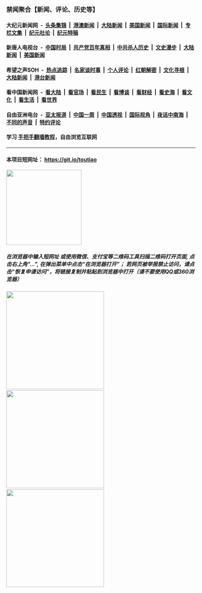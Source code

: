 ### 禁闻聚合【新闻、评论、历史等】

#### 大纪元新闻网 &nbsp;-&nbsp; [头条集锦](indexes/E头条集锦.md?t=02080102) &nbsp;|&nbsp; [港澳新闻](indexes/E港澳新闻.md?t=02080102)  &nbsp;|&nbsp; [大陆新闻](indexes/E大陆新闻.md?t=02080102) &nbsp;|&nbsp; [美国新闻](indexes/E美国新闻.md?t=02080102) &nbsp;|&nbsp; [国际新闻](indexes/E国际新闻.md?t=02080102) &nbsp;|&nbsp; [专栏文集](indexes/E专栏文集.md?t=02080102) &nbsp;|&nbsp; [纪元社论](indexes/E纪元社论.md?t=02080102) &nbsp;|&nbsp; [纪元特稿](indexes/E纪元特稿.md?t=02080102) 

#### 新唐人电视台 &nbsp;-&nbsp; [中国时局](indexes/N中国时局.md?t=02080102) &nbsp;|&nbsp; [共产党百年真相](indexes/N共产党百年真相.md?t=02080102) &nbsp;|&nbsp; [中共杀人历史](indexes/N中共杀人历史.md?t=02080102) &nbsp;|&nbsp; [文史漫步](indexes/N文史漫步.md?t=02080102) &nbsp;|&nbsp; [大陆新闻](indexes/N大陆新闻.md?t=02080102) &nbsp;|&nbsp; [美国新闻](indexes/N美国新闻.md?t=02080102)

#### 希望之声SOH &nbsp;-&nbsp; [热点追踪](indexes/H热点追踪.md?t=02080102) &nbsp;|&nbsp; [名家谈时事](indexes/H名家谈时事.md?t=02080102) &nbsp;|&nbsp; [个人评论](indexes/H个人评论.md?t=02080102)  &nbsp;|&nbsp; [红朝解密](indexes/H红朝解密.md?t=02080102) &nbsp;|&nbsp; [文化寻根](indexes/H文化寻根.md?t=02080102) &nbsp;|&nbsp; [大陆新闻](indexes/H大陆新闻.md?t=02080102) &nbsp;|&nbsp; [港台新闻](indexes/H港台新闻.md?t=02080102)

#### 看中国新闻网 &nbsp;-&nbsp; [看大陆](indexes/S看大陆.md?t=02080102) &nbsp;|&nbsp; [看官场](indexes/S看官场.md?t=02080102) &nbsp;|&nbsp; [看民生](indexes/S看民生.md?t=02080102)  &nbsp;|&nbsp; [看博谈](indexes/S看博谈.md?t=02080102) &nbsp;|&nbsp; [看财经](indexes/S看财经.md?t=02080102) &nbsp;|&nbsp; [看史海](indexes/S看史海.md?t=02080102) &nbsp;|&nbsp; [看文化](indexes/S看文化.md?t=02080102) &nbsp;|&nbsp; [看生活](indexes/S看生活.md?t=02080102) &nbsp;|&nbsp; [看世界](indexes/S看世界.md?t=02080102)

#### 自由亚洲电台 &nbsp;-&nbsp; [亚太报道](indexes/R亚太报道.md?t=02080102) &nbsp;|&nbsp; [中国一周](indexes/R中国一周.md?t=02080102) &nbsp;|&nbsp; [中国透视](indexes/R中国透视.md?t=02080102)  &nbsp;|&nbsp; [国际视角](indexes/R国际视角.md?t=02080102) &nbsp;|&nbsp; [夜话中南海](indexes/R夜话中南海.md?t=02080102) &nbsp;|&nbsp; [不同的声音](indexes/R不同的声音.md?t=02080102) &nbsp;|&nbsp; [特约评论](indexes/R特约评论.md?t=02080102)

#### 学习 [手把手翻墙教程](https://github.com/gfw-breaker/guides/wiki)，自由浏览互联网

----

#### 本项目短网址： https://git.io/toutiao
<img src="https://raw.githubusercontent.com/gfw-breaker/banned-news/master/scripts/img/qr.png" width="200px"/>  

##### 在浏览器中输入短网址 或使用微信、支付宝等二维码工具扫描二维码打开页面, 点击右上角"...", 在弹出菜单中点击“在浏览器打开”； 若网页被举报禁止访问，请点击“恢复申请访问”，将链接复制并粘贴到浏览器中打开（请不要使用QQ或360浏览器）

<img src="https://raw.githubusercontent.com/gfw-breaker/banned-news/master/scripts/img/1.png" width="260px"/> &nbsp; <img src="https://raw.githubusercontent.com/gfw-breaker/banned-news/master/scripts/img/2.png" width="260px"/> &nbsp; <img src="https://raw.githubusercontent.com/gfw-breaker/banned-news/master/scripts/img/3.png" width="260px"/>
